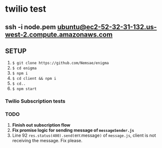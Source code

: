 # twilio test
## ssh -i node.pem ubuntu@ec2-52-32-31-132.us-west-2.compute.amazonaws.com

## SETUP
1. `$ git clone https://github.com/Nemsae/enigma`
2. `$ cd enigma`
3. `$ npm i`
4. `$ cd client && npm i`
5. `$ cd..`
6. `$ npm start`

### Twilio Subscription tests

### TODO
1. **Finish out subscription flow**
2. **Fix promise logic for sending message of `messageSender.js`**
2. Line 92 `res.status(400).send(`err.message`)` of `message.js`, client is not receiving the message. Fix please.
